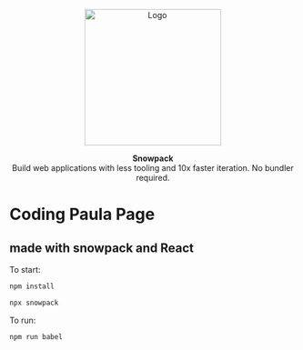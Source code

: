 <p align="center">
  <img alt="Logo" src="https://www.snowpack.dev/img/logo.png" height="240">
</p>

<p align="center">
   <strong>Snowpack</strong><br/> Build web applications with less tooling and 10x faster iteration. No bundler required.
</p>

# Coding Paula Page
## made with snowpack and React

To start:

```bash
npm install
```

```bash
npx snowpack
```

To run:

```bash
npm run babel
```
